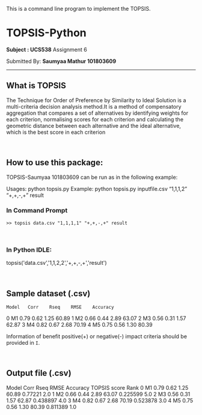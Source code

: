 This is a command line program to implement the TOPSIS.
# TOPSIS-Python

**Subject : UCS538**
Assignment 6


Submitted By: **Saumyaa Mathur 101803609**

***

## What is TOPSIS

The Technique for Order of Preference by Similarity to Ideal Solution is a multi-criteria decision analysis method.It is a method of compensatory aggregation that compares a set of alternatives by identifying weights for each criterion, normalising scores for each criterion and calculating the geometric distance between each alternative and the ideal alternative, which is the best score in each criterion

<br>

## How to use this package:

TOPSIS-Saumyaa 101803609 can be run as in the following example:

Usages:
python topsis.py <InputDataFile> <Weights> <Impacts> <ResultFileName>
Example:
python topsis.py inputfile.csv “1,1,1,2” “+,+,-,+” result

### In Command Prompt
```
>> topsis data.csv "1,1,1,1" "+,+,-,+" result
```
<br>

### In Python IDLE:

topsis('data.csv','1,1,2,2','+,+,-,+','result')

<br>

## Sample dataset (.csv)

	Model	Corr	Rseq	RMSE	Accuracy
0	M1	0.79	0.62	1.25	60.89
1	M2	0.66	0.44	2.89	63.07
2	M3	0.56	0.31	1.57	62.87
3	M4	0.82	0.67	2.68	70.19
4	M5	0.75	0.56	1.30	80.39

Information of benefit positive(+) or negative(-) impact criteria should be provided in `I`.

<br>

## Output file (.csv)

  Model  Corr  Rseq  RMSE  Accuracy TOPSIS score  Rank
0    M1  0.79  0.62  1.25     60.89      0.77221   2.0
1    M2  0.66  0.44  2.89     63.07     0.225599   5.0
2    M3  0.56  0.31  1.57     62.87     0.438897   4.0
3    M4  0.82  0.67  2.68     70.19     0.523878   3.0
4    M5  0.75  0.56  1.30     80.39     0.811389   1.0

<br>
